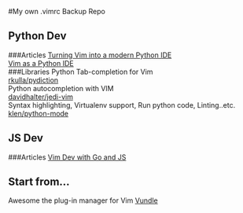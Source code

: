 #My own .vimrc Backup Repo
## Python Dev
###Articles
[Turning Vim into a modern Python IDE](http://www.sontek.net/blog/2011/05/07/turning_vim_into_a_modern_python_ide.html#window-splits)    
[Vim as a Python IDE](http://unlogic.co.uk/2013/02/08/vim-as-a-python-ide/)    
###Libraries
Python Tab-completion for Vim    
[rkulla/pydiction](https://github.com/rkulla/pydiction)    
Python autocompletion with VIM    
[davidhalter/jedi-vim](https://github.com/davidhalter/jedi-vim)    
Syntax highlighting, Virtualenv support, Run python code, Linting..etc.    
[klen/python-mode](https://github.com/klen/python-mode)
## JS Dev
###Articles
[Vim Dev with Go and JS](http://blog.v-studios.com/2014/08/setting-up-vim-for-development-with-go.html)

## Start from...
Awesome the plug-in manager for Vim
[Vundle](https://github.com/gmarik/Vundle.vim)
